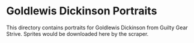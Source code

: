# Goldlewis Dickinson Portraits

This directory contains portraits for Goldlewis Dickinson from Guilty Gear Strive.
Sprites would be downloaded here by the scraper.
